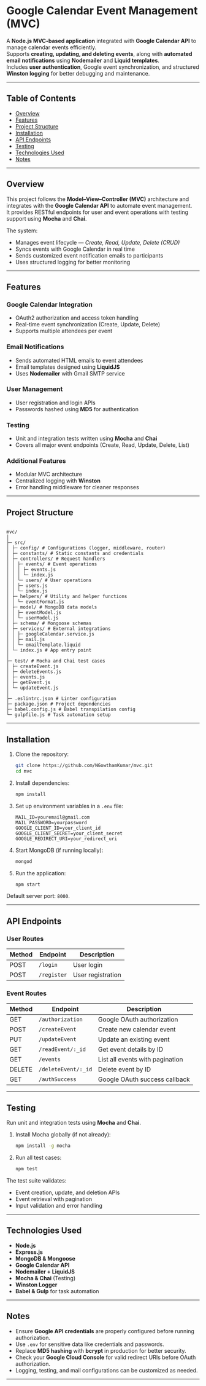 # Google Calendar Event Management (MVC)

A **Node.js MVC-based application** integrated with **Google Calendar API** to manage calendar events efficiently.  
Supports **creating, updating, and deleting events**, along with **automated email notifications** using **Nodemailer** and **Liquid templates**.  
Includes **user authentication**, Google event synchronization, and structured **Winston logging** for better debugging and maintenance.

---

## Table of Contents

- [Overview](#overview)  
- [Features](#features)  
- [Project Structure](#project-structure)  
- [Installation](#installation)  
- [API Endpoints](#api-endpoints)  
- [Testing](#testing)  
- [Technologies Used](#technologies-used)  
- [Notes](#notes)

---

## Overview

This project follows the **Model–View–Controller (MVC)** architecture and integrates with the **Google Calendar API** to automate event management.  
It provides RESTful endpoints for user and event operations with testing support using **Mocha** and **Chai**.  

The system:
- Manages event lifecycle — *Create, Read, Update, Delete (CRUD)*  
- Syncs events with Google Calendar in real time  
- Sends customized event notification emails to participants  
- Uses structured logging for better monitoring  

---

## Features

### Google Calendar Integration
- OAuth2 authorization and access token handling  
- Real-time event synchronization (Create, Update, Delete)  
- Supports multiple attendees per event  

### Email Notifications
- Sends automated HTML emails to event attendees  
- Email templates designed using **LiquidJS**  
- Uses **Nodemailer** with Gmail SMTP service  

### User Management
- User registration and login APIs  
- Passwords hashed using **MD5** for authentication  

### Testing
- Unit and integration tests written using **Mocha** and **Chai**  
- Covers all major event endpoints (Create, Read, Update, Delete, List)  

### Additional Features
- Modular MVC architecture  
- Centralized logging with **Winston**  
- Error handling middleware for cleaner responses  

---

## Project Structure

```

mvc/
│
├─ src/
│ ├─ config/ # Configurations (logger, middleware, router)
│ ├─ constants/ # Static constants and credentials
│ ├─ controllers/ # Request handlers
│ │ ├─ events/ # Event operations
│ │ │ ├─ events.js
│ │ │ └─ index.js
│ │ └─ users/ # User operations
│ │ ├─ users.js
│ │ └─ index.js
│ ├─ helpers/ # Utility and helper functions
│ │ └─ eventFormat.js
│ ├─ model/ # MongoDB data models
│ │ ├─ eventModel.js
│ │ └─ userModel.js
│ ├─ schema/ # Mongoose schemas
│ ├─ services/ # External integrations
│ │ ├─ googleCalendar.service.js
│ │ ├─ mail.js
│ │ └─ emailTemplate.liquid
│ └─ index.js # App entry point
│
├─ test/ # Mocha and Chai test cases
│ ├─ createEvent.js
│ ├─ deleteEvents.js
│ ├─ events.js
│ ├─ getEvent.js
│ └─ updateEvent.js
│
├─ .eslintrc.json # Linter configuration
├─ package.json # Project dependencies
├─ babel.config.js # Babel transpilation config
└─ gulpfile.js # Task automation setup

```
---

## Installation

1. Clone the repository:

   ```bash
   git clone https://github.com/NGowthamKumar/mvc.git
   cd mvc
   ```

2. Install dependencies:

   ```bash
   npm install
   ```

3. Set up environment variables in a `.env` file:

   ```env
   MAIL_ID=youremail@gmail.com
   MAIL_PASSWORD=yourpassword
   GOOGLE_CLIENT_ID=your_client_id
   GOOGLE_CLIENT_SECRET=your_client_secret
   GOOGLE_REDIRECT_URI=your_redirect_uri
   ```

4. Start MongoDB (if running locally):

   ```bash
   mongod
   ```

5. Run the application:

   ```bash
   npm start
   ```

Default server port: `8000`.

---

## API Endpoints

### **User Routes**
| Method | Endpoint | Description |
|--------|-----------|-------------|
| POST | `/login` | User login |
| POST | `/register` | User registration |

### **Event Routes**
| Method | Endpoint | Description |
|--------|-----------|-------------|
| GET | `/authorization` | Google OAuth authorization |
| POST | `/createEvent` | Create new calendar event |
| PUT | `/updateEvent` | Update an existing event |
| GET | `/readEvent/:_id` | Get event details by ID |
| GET | `/events` | List all events with pagination |
| DELETE | `/deleteEvent/:_id` | Delete event by ID |
| GET | `/authSuccess` | Google OAuth success callback |

---

## Testing

Run unit and integration tests using **Mocha** and **Chai**.

1. Install Mocha globally (if not already):
   ```bash
   npm install -g mocha
   ```

2. Run all test cases:
   ```bash
   npm test
   ```

The test suite validates:
- Event creation, update, and deletion APIs  
- Event retrieval with pagination  
- Input validation and error handling  

---

## Technologies Used

- **Node.js**  
- **Express.js**  
- **MongoDB & Mongoose**  
- **Google Calendar API**  
- **Nodemailer + LiquidJS**  
- **Mocha & Chai** (Testing)  
- **Winston Logger**  
- **Babel & Gulp** for task automation  

---

## Notes

- Ensure **Google API credentials** are properly configured before running authorization.  
- Use `.env` for sensitive data like credentials and passwords.  
- Replace **MD5 hashing** with **bcrypt** in production for better security.  
- Check your **Google Cloud Console** for valid redirect URIs before OAuth authorization.  
- Logging, testing, and mail configurations can be customized as needed.  

---

